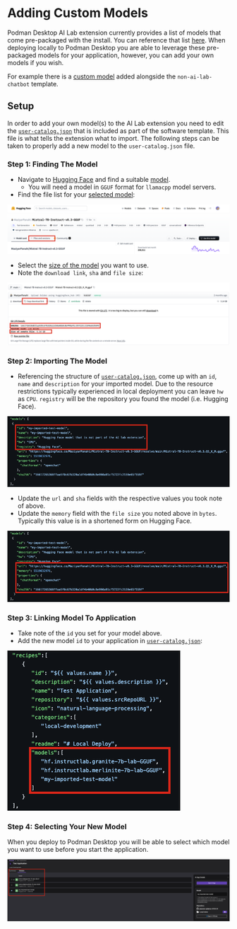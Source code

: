 # Adding Custom Models

Podman Desktop AI Lab extension currently provides a list of models that come pre-packaged with the install. You can reference that list [here](https://github.com/containers/podman-desktop-extension-ai-lab/blob/main/packages/backend/src/assets/ai.json#L112-#L323). When deploying locally to Podman Desktop you are able to leverage these pre-packaged models for your application, however, you can add your own models if you wish. 

For example there is a [custom model](https://github.com/redhat-ai-dev/ai-lab-template-experiment/blob/main/skeleton/local-deploy/deployment/user-catalog.json#L20-#L34) added alongside the `non-ai-lab-chatbot` template.

## Setup

In order to add your own model(s) to the AI Lab extension you need to edit the [`user-catalog.json`](../skeleton/local-deploy/deployment/user-catalog.json) that is included as part of the software template. This file is what tells the extension what to import. The following steps can be taken to properly add a new model to the `user-catalog.json` file.

### Step 1: Finding The Model
- Navigate to [Hugging Face](https://huggingface.co/) and find a suitable [model](https://huggingface.co/models).
  - You will need a model in `GGUF` format for `llamacpp` model servers. 
- Find the file list for your [selected model](https://huggingface.co/MaziyarPanahi/Mistral-7B-Instruct-v0.3-GGUF/tree/main):

![Hugging Face Models](./assets/huggingface-files.png)

- Select the [size of the model](https://huggingface.co/MaziyarPanahi/Mistral-7B-Instruct-v0.3-GGUF/blob/main/Mistral-7B-Instruct-v0.3.Q5_K_M.gguf) you want to use.
- Note the `download link`, `sha` and `file size`:

![Model Info](./assets/model-info.png)

### Step 2: Importing The Model
- Referencing the structure of [`user-catalog.json`](../skeleton/local-deploy/deployment/user-catalog.json), come up with an `id`, `name` and `description` for your imported model. Due to the resource restrictions typically experienced in local deployment you can leave `hw` as `CPU`. `registry` will be the repository you found the model (i.e. Hugging Face).

![Model Example](./assets/model-example-1.png) 

- Update the `url` and `sha` fields with the respective values you took note of above.
- Update the `memory` field with the `file size` you noted above in `bytes`. Typically this value is in a shortened form on Hugging Face.

![Model Example](./assets/model-example-2.png)

### Step 3: Linking Model To Application
- Take note of the `id` you set for your model above.
- Add the new model `id` to your application in [`user-catalog.json`](../skeleton/local-deploy/deployment/user-catalog.json):

![Model Example](./assets/model-example-3.png)

### Step 4: Selecting Your New Model
When you deploy to Podman Desktop you will be able to select which model you want to use before you start the application.

![Model Example](./assets/model-example-4.png)
